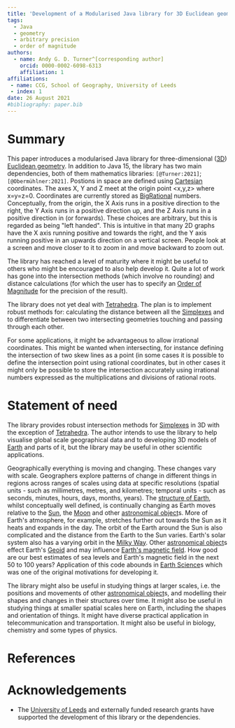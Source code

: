 ```yaml
---
title: 'Development of a Modularised Java library for 3D Euclidean geometry'
tags:
  - Java
  - geometry
  - arbitrary precision
  - order of magnitude
authors:
  - name: Andy G. D. Turner^[corresponding author]
    orcid: 0000-0002-6098-6313
    affiliation: 1
affiliations:
 - name: CCG, School of Geography, University of Leeds
 - index: 1
date: 26 August 2021
#bibliography: paper.bib
---
```


# Summary

This paper introduces a modularised Java library for three-dimensional ([3D](https://en.wikipedia.org/wiki/Euclidean_space)) [Euclidean geometry](https://en.wikipedia.org/wiki/Euclidean_geometry). In addition to Java 15, the library has two main dependencies, both of them mathematics libraries: `[@Turner:2021]`; `[@Obermühlner:2021]`. Postions in space are defined using [Cartesian](https://en.wikipedia.org/wiki/Cartesian_coordinate_system) coordinates. The axes X, Y and Z meet at the origin point <x,y,z> where x=y=z=0. Coordinates are currently stored as [BigRational](https://github.com/eobermuhlner/big-math/blob/master/ch.obermuhlner.math.big/src/main/java/ch/obermuhlner/math/big/BigRational.java) numbers. Conceptually, from the origin, the X Axis runs in a positive direction to the right, the Y Axis runs in a positive direction up, and the Z Axis runs in a positive direction in (or forwards). These choices are arbitrary, but this is regarded as being "left handed". This is intuitive in that many 2D graphs have the X axis running positive and towards the right, and the Y axis running positive in an upwards direction on a vertical screen. People look at a screen and move closer to it to zoom in and move backward to zoom out.

The library has reached a level of maturity where it might be useful to others who might be encouraged to also help develop it. Quite a lot of work has gone into the intersection methods (which involve no rounding) and distance calculations (for which the user has to specify an [Order of Magnitude](https://en.wikipedia.org/wiki/Order_of_magnitude) for the precision of the result).

The library does not yet deal with [Tetrahedra](https://en.wikipedia.org/wiki/Tetrahedra). The plan is to implement robust methods for: calculating the distance between all the [Simplexes](https://en.wikipedia.org/wiki/Simplexes) and to differentiate between two intersecting geometries touching and passing through each other.

For some applications, it might be advantageous to allow irrational coordinates. This might be wanted when intersecting, for instance defining the intersection of two skew lines as a point (in some cases it is possible to define the intersection point using rational coordinates, but in other cases it might only be possible to store the intersection accurately using irrational numbers expressed as the multiplications and divisions of rational roots. 

# Statement of need

The library provides robust intersection methods for [Simplexes](https://en.wikipedia.org/wiki/Simplexes) in 3D with the exception of [Tetrahedra](https://en.wikipedia.org/wiki/Tetrahedra). The author intends to use the library to help visualise global scale geographical data and to developing 3D models of [Earth](https://en.wikipedia.org/wiki/Earth) and parts of it, but the library may be useful in other scientific applications.

Geographically everything is moving and changing. These changes vary with scale. Geographers explore patterns of change in different things in regions across ranges of scales using data at specific resolutions (spatial units - such as millimetres, metres, and kilometres; temporal units - such as seconds, minutes, hours, days, months, years). The [structure of Earth](https://en.wikipedia.org/wiki/Structure_of_Earth), whilst conceptually well defined, is continually changing as Earth moves relative to the [Sun](https://en.wikipedia.org/wiki/Sun), the [Moon](https://en.wikipedia.org/wiki/Moon) and other [astronomical object](https://en.wikipedia.org/wiki/Astronomical_object)s. More of Earth's atmosphere, for example, stretches further out towards the Sun as it heats and expands in the day. The orbit of the Earth around the Sun is also complicated and the distance from the Earth to the Sun varies. Earth's solar system also has a varying orbit in the [Milky Way](https://en.wikipedia.org/wiki/Milky_Way). Other [astronomical object](https://en.wikipedia.org/wiki/Astronomical_object)s effect Earth's [Geoid](https://en.wikipedia.org/wiki/Geoid) and may influence [Earth's magnetic field](https://en.wikipedia.org/wiki/Earth%27s_magnetic_field). How good are our best estimates of sea levels and Earth's magnetic field in the next 50 to 100 years? Application of this code abounds in [Earth Science](https://en.wikipedia.org/wiki/Earth_science)s which was one of the original motivations for developing it.

The library might also be useful in studying things at larger scales, i.e. the positions and movements of other [astronomical object](https://en.wikipedia.org/wiki/Astronomical_object)s, and modelling their shapes and changes in their structures over time. It might also be useful in studying things at smaller spatial scales here on Earth, including the shapes and orientation of things. It might have diverse practical application in telecommunication and transportation. It might also be useful in biology, chemistry and some types of physics.

# References

# Acknowledgements
- The [University of Leeds](http://www.leeds.ac.uk) and externally funded research grants have supported the development of this library or the dependencies.
